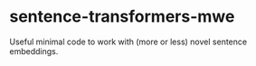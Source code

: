 # sentence-transformers-mwe
Useful minimal code to work with (more or less) novel sentence embeddings.